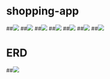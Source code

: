 # shopping-app
##![](https://imgur.com/bRMl80T.png)
##![](https://imgur.com/8nM0qWC.png)
##![](https://imgur.com/nxvY9k4.png)
##![](https://imgur.com/3ydQ9Rg.png)
##![](https://imgur.com/FZH9Vdw.png)
##![](https://imgur.com/Iyg0ujm.png)
##![](https://imgur.com/55cXvxN.png)

# ERD
##![](https://imgur.com/ZAb10GF.png)
